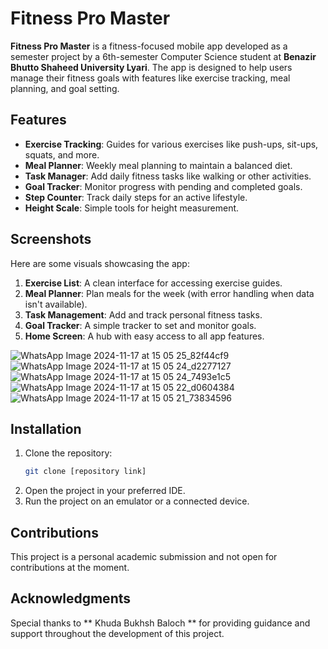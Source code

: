 
# Fitness Pro Master  

**Fitness Pro Master** is a fitness-focused mobile app developed as a semester project by a 6th-semester Computer Science student at **Benazir Bhutto Shaheed University Lyari**. The app is designed to help users manage their fitness goals with features like exercise tracking, meal planning, and goal setting.  

## Features  
- **Exercise Tracking**: Guides for various exercises like push-ups, sit-ups, squats, and more.  
- **Meal Planner**: Weekly meal planning to maintain a balanced diet.  
- **Task Manager**: Add daily fitness tasks like walking or other activities.  
- **Goal Tracker**: Monitor progress with pending and completed goals.  
- **Step Counter**: Track daily steps for an active lifestyle.  
- **Height Scale**: Simple tools for height measurement.  

## Screenshots  
Here are some visuals showcasing the app:  
1. **Exercise List**: A clean interface for accessing exercise guides.  
2. **Meal Planner**: Plan meals for the week (with error handling when data isn't available).  
3. **Task Management**: Add and track personal fitness tasks.  
4. **Goal Tracker**: A simple tracker to set and monitor goals.  
5. **Home Screen**: A hub with easy access to all app features.  

![WhatsApp Image 2024-11-17 at 15 05 25_82f44cf9](https://github.com/user-attachments/assets/85e72e21-2a0c-40c7-83d7-fc7a16ce4d35)
![WhatsApp Image 2024-11-17 at 15 05 24_d2277127](https://github.com/user-attachments/assets/23ce88c4-6051-4695-a9dc-59d4501fedc2)
![WhatsApp Image 2024-11-17 at 15 05 24_7493e1c5](https://github.com/user-attachments/assets/5d9a1c5a-d956-4d77-a151-ca63d8d8cad2)
![WhatsApp Image 2024-11-17 at 15 05 22_d0604384](https://github.com/user-attachments/assets/979431fb-0733-4b8f-8879-27794bd4136a)
![WhatsApp Image 2024-11-17 at 15 05 21_73834596](https://github.com/user-attachments/assets/454b56fc-432f-4c19-881c-b4595e26f308)




## Installation  
1. Clone the repository:  
   ```bash  
   git clone [repository link]  
   ```  
2. Open the project in your preferred IDE.  
3. Run the project on an emulator or a connected device.  

## Contributions  
This project is a personal academic submission and not open for contributions at the moment.  

## Acknowledgments  
Special thanks to ** Khuda Bukhsh Baloch ** for providing guidance and support throughout the development of this project.  
